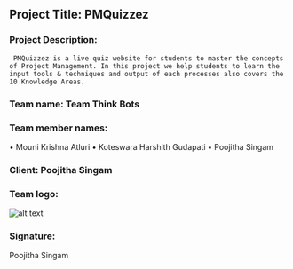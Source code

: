 ## Project Title: PMQuizzez 

### Project Description: 
     PMQuizzez is a live quiz website for students to master the concepts of Project Management. In this project we help students to learn the input tools & techniques and output of each processes also covers the 10 Knowledge Areas.
     
### Team name: Team Think Bots

### Team member names:
•	Mouni Krishna Atluri
•	Koteswara Harshith Gudapati
•	Poojitha Singam

### Client: Poojitha Singam

### Team logo:
![alt text](https://github.com/PoojithaSingam/projectmanagement/blob/master/poo.PNG)


### Signature:

Poojitha Singam

            
